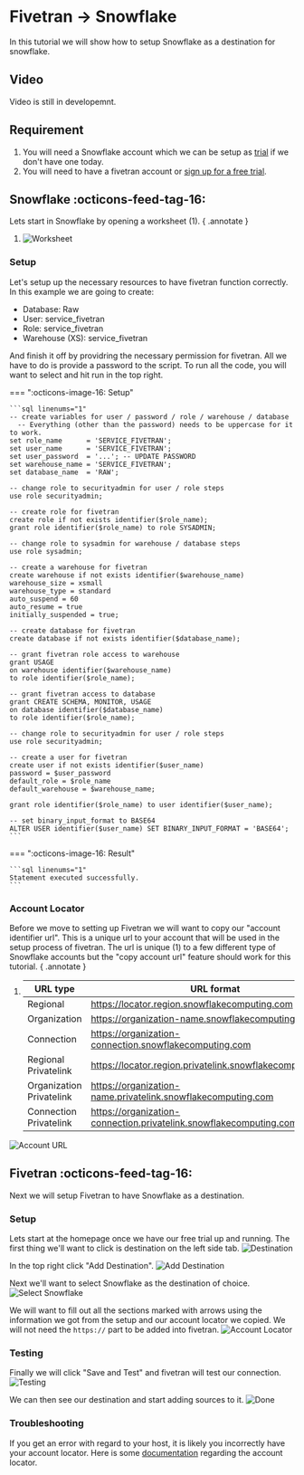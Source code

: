 # Fivetran -> Snowflake
In this tutorial we will show how to setup Snowflake as a destination for snowflake.

## Video
Video is still in developemnt.

## Requirement
1. You will need a Snowflake account which we can be setup as [trial](https://signup.snowflake.com/) if we don't have one today.
2. You will need to have a fivetran account or [sign up for a free trial](https://fivetran.com/signup).

## Snowflake :octicons-feed-tag-16:
Lets start in Snowflake by opening a worksheet (1).
{ .annotate }

1. ![Worksheet](images/6.png)

### Setup
Let's setup up the necessary resources to have fivetran function correctly. In this example we are going to create:

- Database: Raw
- User: service_fivetran
- Role: service_fivetran
- Warehouse (XS): service_fivetran

And finish it off by providring the necessary permission for fivetran. All we have to do is provide a password to the script. To run all the code, you will want to select and hit run in the top right.

=== ":octicons-image-16: Setup"

    ```sql linenums="1"
    -- create variables for user / password / role / warehouse / database 
      -- Everything (other than the password) needs to be uppercase for it to work.
    set role_name      = 'SERVICE_FIVETRAN';
    set user_name      = 'SERVICE_FIVETRAN';
    set user_password  = '...'; -- UPDATE PASSWORD
    set warehouse_name = 'SERVICE_FIVETRAN';
    set database_name  = 'RAW';

    -- change role to securityadmin for user / role steps
    use role securityadmin;

    -- create role for fivetran
    create role if not exists identifier($role_name);
    grant role identifier($role_name) to role SYSADMIN;

    -- change role to sysadmin for warehouse / database steps
    use role sysadmin;

    -- create a warehouse for fivetran
    create warehouse if not exists identifier($warehouse_name)
    warehouse_size = xsmall
    warehouse_type = standard
    auto_suspend = 60
    auto_resume = true
    initially_suspended = true;

    -- create database for fivetran
    create database if not exists identifier($database_name);

    -- grant fivetran role access to warehouse
    grant USAGE
    on warehouse identifier($warehouse_name)
    to role identifier($role_name);

    -- grant fivetran access to database
    grant CREATE SCHEMA, MONITOR, USAGE
    on database identifier($database_name)
    to role identifier($role_name);

    -- change role to securityadmin for user / role steps
    use role securityadmin;

    -- create a user for fivetran
    create user if not exists identifier($user_name)
    password = $user_password
    default_role = $role_name
    default_warehouse = $warehouse_name;

    grant role identifier($role_name) to user identifier($user_name);

    -- set binary_input_format to BASE64
    ALTER USER identifier($user_name) SET BINARY_INPUT_FORMAT = 'BASE64';
    ```
=== ":octicons-image-16: Result"

    ```sql linenums="1"
    Statement executed successfully.
    ```

### Account Locator
Before we move to setting up Fivetran we will want to copy our "account identifier url". This is a unique url to your account that will be used in the setup process of fivetran. The url is unique (1) to a few different type of Snowflake accounts but the "copy account url" feature should work for this tutorial.
{ .annotate }

1.  | URL type                 | URL format                                                         |
    |--------------------------|--------------------------------------------------------------------|
    | Regional                 | https://locator.region.snowflakecomputing.com                      |
    | Organization             | https://organization-name.snowflakecomputing.com                   |
    | Connection               | https://organization-connection.snowflakecomputing.com             |
    | Regional Privatelink     | https://locator.region.privatelink.snowflakecomputing.com          |
    | Organization Privatelink | https://organization-name.privatelink.snowflakecomputing.com       |
    | Connection Privatelink   | https://organization-connection.privatelink.snowflakecomputing.com |

![Account URL](images/5.png)


## Fivetran :octicons-feed-tag-16:
Next we will setup Fivetran to have Snowflake as a destination.

### Setup
Lets start at the homepage once we have our free trial up and running. The first thing we'll want to click is destination on the left side tab.
![Destination](images/1.png)

In the top right click "Add Destination".
![Add Destination](images/2.png)

Next we'll want to select Snowflake as the destination of choice.
![Select Snowflake](images/3.png)

We will want to fill out all the sections marked with arrows using the information we got from the setup and our account locator we copied. We will not need the ``https://`` part to be added into fivetran.
![Account Locator](images/4.png)

### Testing
Finally we will click "Save and Test" and fivetran will test our connection.
![Testing](images/7.png)

We can then see our destination and start adding sources to it.
![Done](images/8.png)

### Troubleshooting
If you get an error with regard to your host, it is likely you incorrectly have your account locator. Here is some [documentation](https://docs.snowflake.com/en/user-guide/admin-account-identifier#non-vps-account-locator-formats-by-cloud-platform-and-regionr) regarding the account locator.